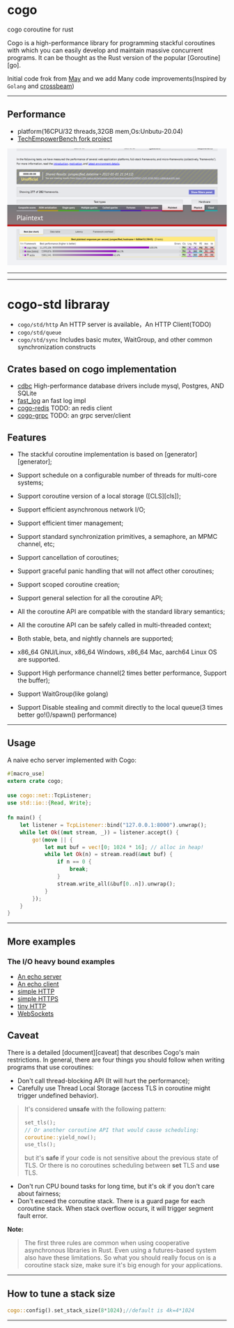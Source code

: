 # cogo
cogo coroutine for rust

Cogo is a high-performance library for programming stackful coroutines with which you can easily develop and maintain massive concurrent programs. It can be thought as the Rust version of the popular [Goroutine][go].


Initial code frok from [May](https://github.com/Xudong-Huang/may) and we add Many code improvements(Inspired by ```Golang``` and [crossbeam](https://github.com/crossbeam-rs/crossbeam))

----------

## Performance

* platform(16CPU/32 threads,32GB mem,Os:Unbutu-20.04)
* [TechEmpowerBench fork project](https://github.com/zhuxiujia/FrameworkBenchmarks)

![per](docs/629a066aaa37b4c295fa794c5ebdf31.png)

----------

----------
# cogo-std libraray
* ``` cogo/std/http ``` An HTTP server is available，An HTTP Client(TODO)
* ``` cogo/std/queue ```
* ``` cogo/std/sync ```  Includes basic mutex, WaitGroup, and other common synchronization constructs

## Crates based on cogo implementation
* [cdbc](https://github.com/co-rs/cdbc)  High-performance database drivers include mysql, Postgres, AND SQLite
* [fast_log](https://github.com/co-rs/fast_log) an fast log impl
* [cogo-redis](https://github.com/co-rs/cogo-redis) TODO: an redis client
* [cogo-grpc](https://github.com/co-rs/cogo-grpc) TODO: an grpc server/client

## Features
* The stackful coroutine implementation is based on [generator][generator];
* Support schedule on a configurable number of threads for multi-core systems;
* Support coroutine version of a local storage ([CLS][cls]);
* Support efficient asynchronous network I/O;
* Support efficient timer management;
* Support standard synchronization primitives, a semaphore, an MPMC channel, etc;
* Support cancellation of coroutines;
* Support graceful panic handling that will not affect other coroutines;
* Support scoped coroutine creation;
* Support general selection for all the coroutine API;
* All the coroutine API are compatible with the standard library semantics;
* All the coroutine API can be safely called in multi-threaded context;
* Both stable, beta, and nightly channels are supported;
* x86_64 GNU/Linux, x86_64 Windows, x86_64 Mac, aarch64 Linux OS are supported.


* Support High performance channel(2 times better performance, Support the buffer);
* Support WaitGroup(like golang)
* Support Disable stealing and commit directly to the local queue(3 times better go!()/spawn() performance)

----------

## Usage
A naive echo server implemented with Cogo:
```rust
#[macro_use]
extern crate cogo;

use cogo::net::TcpListener;
use std::io::{Read, Write};

fn main() {
    let listener = TcpListener::bind("127.0.0.1:8000").unwrap();
    while let Ok((mut stream, _)) = listener.accept() {
        go!(move || {
            let mut buf = vec![0; 1024 * 16]; // alloc in heap!
            while let Ok(n) = stream.read(&mut buf) {
                if n == 0 {
                    break;
                }
                stream.write_all(&buf[0..n]).unwrap();
            }
        });
    }
}

```

----------

## More examples

### The I/O heavy bound examples
* [An echo server](examples/src/echo.rs)
* [An echo client](examples/src/echo_client.rs)
* [simple HTTP](examples/src/http.rs)
* [simple HTTPS](examples/src/https.rs)
* [tiny  HTTP](examples/src/http-tiny.rs)
* [WebSockets](examples/src/websocket.rs)


## Caveat
There is a detailed [document][caveat] that describes Cogo's main restrictions. In general, there are four things you should follow when writing programs that use coroutines:
* Don't call thread-blocking API (It will hurt the performance);
* Carefully use Thread Local Storage (access TLS in coroutine might trigger undefined behavior).

> It's considered **unsafe** with the following pattern:
> ```rust
> set_tls();
> // Or another coroutine API that would cause scheduling:
> coroutine::yield_now(); 
> use_tls();
> ```
> but it's **safe** if your code is not sensitive about the previous state of TLS. Or there is no coroutines scheduling between **set** TLS and **use** TLS.

* Don't run CPU bound tasks for long time, but it's ok if you don't care about fairness;
* Don't exceed the coroutine stack. There is a guard page for each coroutine stack. When stack overflow occurs, it will trigger segment fault error.

**Note:**
> The first three rules are common when using cooperative asynchronous libraries in Rust. Even using a futures-based system also have these limitations. So what you should really focus on is a coroutine stack size, make sure it's big enough for your applications.

----------

## How to tune a stack size

```rust
cogo::config().set_stack_size(8*1024);//default is 4k=4*1024
```

----------
